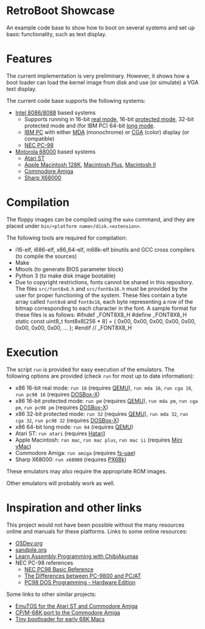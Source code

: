 # RetroBoot Showcase

An example code base to show how to boot on several systems and set up basic functionality, such as text display.

# Features

The current implementation is very preliminary.
However, it shows how a boot loader can load the kernel image from disk and use (or simulate) a VGA text display.

The current code base supports the following systems:

* [Intel 8086/8088](https://en.wikipedia.org/wiki/Intel_8086) based systems
    * Supports running in 16-bit [real mode](https://en.wikipedia.org/wiki/Real_mode), 16-bit [protected mode](https://en.wikipedia.org/wiki/Protected_mode), 32-bit protected mode and (for IBM PC) 64-bit [long mode](https://en.wikipedia.org/wiki/Long_mode).
    * [IBM PC](https://en.wikipedia.org/wiki/IBM_Personal_Computer) with either [MDA](https://en.wikipedia.org/wiki/IBM_Monochrome_Display_Adapter) (monochrome) or [CGA](https://en.wikipedia.org/wiki/Color_Graphics_Adapter) (color) display (or compatible)
    * [NEC PC-98](https://en.wikipedia.org/wiki/PC-98)
* [Motorola 68000](https://en.wikipedia.org/wiki/Motorola_68000) based systems
    * [Atari ST](https://en.wikipedia.org/wiki/Atari_ST)
    * [Apple Macintosh 128K](https://en.wikipedia.org/wiki/Macintosh_128K), [Macintosh Plus](https://en.wikipedia.org/wiki/Macintosh_Plus), [Macintosh II](https://en.wikipedia.org/wiki/Macintosh_II)
    * [Commodore Amiga](https://en.wikipedia.org/wiki/Amiga)
    * [Sharp X68000](https://en.wikipedia.org/wiki/X68000)

# Compilation

The floppy images can be compiled using the `make` command, and they are placed under `bin/<platform name>/disk.<extension>`.

The following tools are required for compilation:

* i16-elf, i686-elf, x86_64-elf, m68k-elf binutils and GCC cross compilers (to compile the sources)
* Make
* Mtools (to generate BIOS parameter block)
* Python 3 (to make disk image bootable)
* Due to copyright restrictions, fonts cannot be shared in this repository. The files `src/font8x8.h` and `src/font8x16.h` must be provided by the user for proper functioning of the system. These files contain a byte array called `font8x8` and `font8x16`, each byte representing a row of the bitmap corresponding to each character in the font. A sample format for these files is as follows:
        #ifndef _FONT8X8_H
        #define _FONT8X8_H
        static const uint8_t font8x8[256 * 8] = {
            0x00, 0x00, 0x00, 0x00, 0x00, 0x00, 0x00, 0x00,
            ...
        };
        #endif // _FONT8X8_H

# Execution

The script `run` is provided for easy execution of the emulators.
The following options are provided (check `run` for most up to date information):

* x86 16-bit real mode: `run 16` (requires [QEMU](https://www.qemu.org/)), `run mda 16`, `run cga 16`, `run pc98 16` (requires [DOSBox-X](https://dosbox-x.com/))
* x86 16-bit protected mode: `run pm` (requires [QEMU](https://www.qemu.org/)), `run mda pm`, `run cga pm`, `run pc98 pm` (requires [DOSBox-X](https://dosbox-x.com/))
* x86 32-bit protected mode: `run 32` (requires [QEMU](https://www.qemu.org/)), `run mda 32`, `run cga 32`, `run pc98 32` (requires [DOSBox-X](https://dosbox-x.com/))
* x86 64-bit long mode: `run 64` (requires [QEMU](https://www.qemu.org/))
* Atari ST: `run atari` (requires [Hatari](https://hatari-emu.org/))
* Apple Macintosh: `run mac`, `run mac plus`, `run mac ii` (requires [Mini vMac](https://www.gryphel.com/c/minivmac/index.html))
* Commodore Amiga: `run amiga` (requires [fs-uae](https://fs-uae.net/))
* Sharp X68000: `run x68000` (requires [PX68k](https://github.com/libretro/px68k-libretro))

These emulators may also require the appropriate ROM images.

Other emulators will probably work as well.

# Inspiration and other links

This project would not have been possible without the many resources online and manuals for these platforms.
Links to some online resources:

* [OSDev.org](https://wiki.osdev.org/Expanded_Main_Page)
* [sandpile.org](https://sandpile.org/)
* [Learn Assembly Programming with ChibiAkumas](https://www.chibiakumas.com/68000/)
* NEC PC-98 references
    * [NEC PC98 Basic Reference](https://radioc.web.fc2.com/column/pc98bas/index_en.htm)
    * [The Differences between PC-9800 and PC/AT](https://newsonya.narod.ru/pc9821/diff-at/diff-at-overvw.html)
    * [PC98 DOS Programming - Hardware Edition](https://web.archive.org/web/20041225164712/http://www2.muroran-it.ac.jp/circle/mpc/program/pc98dos/index.html)

Some links to other similar projects:

* [EmuTOS for the Atari ST and Commodore Amiga](https://emutos.sourceforge.io/)
* [CP/M-68K port to the Commodore Amiga](https://github.com/juollila/cpm68k-amiga)
* [Tiny bootloader for early 68K Macs](https://github.com/notvelleda/tiny-mac-bootloader)

